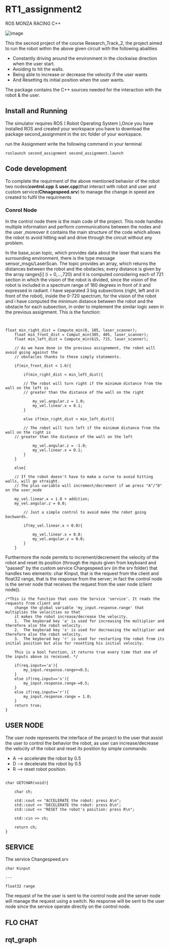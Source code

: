 # RT1_assignment2
ROS MONZA RACING C++

![image](https://user-images.githubusercontent.com/104999107/175375406-1560982b-888c-4e56-b70f-84e05d329abc.png)

This the secnod project of the course Research_Track_2, the project aimed to run the robot within the above given circuit with the following abalities

* Constantly driving around the environment in the clockwise direction when the user start.
* Avoiding to hit the walls.
* Being able to increase or decrease the velocity if the user wants 
* And Resetting its initial position when the user wants.

The package contains the C++ sources needed for the interaction with the robot & the user.

## Install and Running 

The simulator requires ROS ( Robot Operating System ),Once you have installed ROS and created your workspace you have to download the package second_assignment in the src folder of your workspace.

run the Assignment write the following command in your terminal
```
roslaunch second_assignment second_assignment.launch
```

## Code development
To complete the requirment of the above mentioned behavior of the robot two nodes(**control.cpp** & **user.cpp**)that interact with robot and user and custom service(**Chnagespeed.srv**) to manage the change in speed are created to fulfil the requirments

### Conrol Node 

In the control node there is the main code of the project. This node handles multiple information and perform communications between the nodes and the user ,moreover it contains the main structure of the code which allows the robot to avoid hitting wall and drive through the circuit without any problem.


In the base_scan topic, which provides data about the laser that scans the surrounding environment, there is the type message sensor_msgs/LaserScan. The topic provides an array, which returns the distances between the robot and the obstacles; every distance is given by the array ranges[i] (i = 0,...,720) and it is computed considering each of 721 section in which the vision of the robot is divided, since the vision of the robot is included in a spectrum range of 180 degrees in front of it and expressed in radiant. I have separated 3 big subsections (right, left and in front of the robot), inside the 0-720 spectrum, for the vision of the robot and i have computed the minimum distance between the robot and the obstacle for each subsection, in order to implement the similar logic seen in the previous assignment. This is the function:


```


float min_right_dist = Compute_min(0, 105, laser_scanner);
	float min_front_dist = Comput_min(305, 405, laser_scanner);
	float min_left_dist = Compute_min(615, 715, laser_scanner);
	
	// As we have done in the previous assignement, the robot will avoid going against the 
	// obstacles thanks to these simply statements.
	
	if(min_front_dist < 1.6){
			
    	if(min_right_dist < min_left_dist){
    	
    	// The robot will turn right if the minimum distance from the wall on the left is 
        // greater than the distance of the wall on the right
    	
    		my_vel.angular.z = 1.0;
    		my_vel.linear.x = 0.1;
		}
		
		else if(min_right_dist > min_left_dist){
		
    	// The robot will turn left if the minimum distance from the wall on the right is 
	// greater than the distance of the wall on the left
		
			my_vel.angular.z = -1.0;
			my_vel.linear.x = 0.1;
		}
	}
		
	else{
	
	// If the robot doesn't have to make a curve to avoid hitting walls, will go straight.
	// The plus variable will increment/decrement if we press "A"/"D" on the user_node
	
	my_vel.linear.x = 1.0 + addition;
	my_vel.angular.z = 0.0;
	
		// Just a simple control to avoid make the robot going backwards.
	
		if(my_vel.linear.x < 0.0){
			
			my_vel.linear.x = 0.0;
			my_vel.angular.z = 0.0;
		}
	}
```
Furthermore the node permits to increment/decrement the velocity of the robot and reset its position (through the inputs given from keyboard and "passed" by the custom service Changespeed.srv (in the srv folder) that handles two elements: char Kinput, that is the request from the client and float32 range, that is the response from the server; in fact the control node is the server node that receives the request from the user node (client node)). 

```
/*This is the function that uses the Service 'service'. It reads the requests from client and
	change the global variable 'my_input.response.range' that multiplies the velocities so that 
	it makes the robot increase/decrease the velocity. 
	1.	The keyborad key 'a' is used for increasing the multiplier and therefore also the robot velocity.
	2.	The keyborad key 's' is used for decreasing the multiplier and therefore also the robot velocity.
	3.	The keyborad key 'r' is used for restarting the robot from its initial position but also for resetting his initial velocity.	 
	
	This is a bool function, it returns true every time that one of the inputs above is received. */
		
	if(req.input=='a'){
		my_input.response.range+=0.5;
	}
	else if(req.input=='s'){
		my_input.response.range-=0.5;
	}
	else if(req.input=='r'){
		my_input.response.range = 1.0;
	}
	return true;
}
```
## USER NODE

The user node represents the interface of the project to  the user that assist the user to control the behavior the robot, as  user can increase/decrease the velocity of the robot and reset its position by simple commands:

 * A --> accelerate the robot by 0.5
 * D --> decelerate the robot by 0.5
 * R --> reset robot position.

```

char GETCHAR(void){

	char ch;
	
	std::cout << "ACCELERATE the robot: press A\n";
	std::cout << "DECELERATE the robot: press D\n";
	std::cout << "RESET the robot's position: press R\n";
	
	std::cin >> ch;
	
	return ch;
}
```
## SERVICE 
The service Changespeed.srv


```
char Kinput

---

float32 range

```
The request of he the user is sent to the control node and the server node will manage the request using a switch. No response will be sent to the user node  since the service operate directly on the control node.

## FLO CHAT

## rqt_graph

